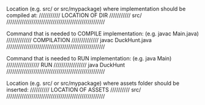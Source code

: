 Location (e.g. src/ or src/mypackage) where implementation should be compiled at:
/////////// LOCATION OF DIR ///////////
src/
///////////////////////////////////////////////////

Command that is needed to COMPILE implementation:
(e.g. javac Main.java)
///////////// COMPILATION //////////////
javac DuckHunt.java
///////////////////////////////////////////////////

Command that is needed to RUN implementation:
(e.g. java Main)
///////////////// RUN /////////////////
java DuckHunt
///////////////////////////////////////////////////

Location (e.g. src/ or src/mypackage) where assets folder should be inserted:
////////// LOCATION OF ASSETS //////////
src/
///////////////////////////////////////////////////
